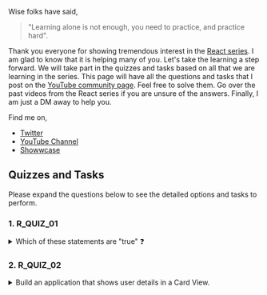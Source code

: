 Wise folks have said, 

> "Learning alone is not enough, you need to practice, and practice hard". 

Thank you everyone for showing tremendous interest in the [React series](https://www.youtube.com/watch?v=ODKIxaSMgpU&list=PLIJrr73KDmRyrDnDFy-hHvQ24rRjz6e_J). I am glad to know that it is helping many of you. Let's take the learning a step forward. We will
take part in the quizzes and tasks based on all that we are learning in the series. This page will have all the questions and tasks that I post on the [YouTube community page](https://www.youtube.com/c/TapasAdhikary/community).
Feel free to solve them. Go over the past videos from the React series if you are unsure of the answers. Finally, I am just a DM away to help you.

Find me on,
- [Twitter](https://twitter.com/tapasadhikary)
- [YouTube Channel](https://www.youtube.com/tapasadhikary)
- [Showwcase](https://www.showwcase.com/atapas398)

## Quizzes and Tasks
Please expand the questions below to see the detailed options and tasks to perform.

### 1. R_QUIZ_01
<details>
<summary>Which of these statements are "true" ❓</summary>
<p>

  - A) In declarative programming, we specify what to do but not how to do it.
  - B) React supports Routing out-of-the-box.
  - C) The State data is private to a component.
  - D) React Hooks are both class-based and function-based.
  - E) useState is a built-in React hook that helps declare and manage the state of a component.

Please [post your answer here](https://www.youtube.com/post/UgkxaASMR0WCUMEcAoBh_nlIyJ4rCJrbRyuY). Feel free to go over the past videos from the React series if you are unsure of the answers. I'll pick up 3 correct responses and mention them in my upcoming video 😀. 
Keep learning!
  </p>
  </details>

### 2. R_QUIZ_02
<details>

  <summary>
    Build an application that shows user details in a Card View.
   </summary>
<p>

  Tasks: 
  
  - ✔️ Here is an API URL that gives you a bunch of user information: [https://json-faker.onrender.com/users](https://json-faker.onrender.com/users) 
(It loads the user data slow and it is intentional)
  - ✔️ You can use the user details in whatever way you want, but each user must be represented in a Card(basically a Square/Rectangular area) in the Card view. 
Hint: Use CSS flex/grid to align the Cards.
  - ✔️ You must show the user image(part of the API response) and at least 4 other pieces of information from the response.
  - ✔️ Go as innovative as you want about the UI design.
  - ✔️ You must use the useState, useEffect built-in hooks.
  - ✔️ You must create at least one Custom Hook.
  - ✔️ Push all the code to a public GitHub repository
  - ✔️ Host the app on Netlify, Vercel, Render, or any other Cloud services.

What do you need to Submit?

Please submit the following as a comment [to this thread once you are done](https://www.youtube.com/channel/UCaYr5yxgOyk599Mnb3TGh-g/community?lb=UgkxkqsZn4kz9RV4s_wyxxpQxLMNFxMNyJGO)!

  - ✅ The GitHub Repo
  - ✅ The URL to access your app

What if you can not complete the tasks? 😟 

  - No worries, still submit with whatever you have done. Please feel free to post your questions queries if you are stuck as a comment below. 
  - I shall respond and make sure that you complete the task 🤗.

The intention here is to do hands-on based on everything we have learned, and let's learn it even very well.
  </p>
 </details>

